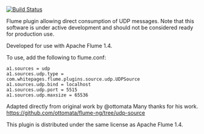 
[![Build Status](https://travis-ci.org/whitepages/flume-udp-source.png?branch=master)](https://travis-ci.org/whitepages/flume-udp-source)

Flume plugin allowing direct consumption of UDP messages.
Note that this software is under active development and should not be
considered ready for production use.

Developed for use with Apache Flume 1.4.

To use, add the following to flume.conf:

```
a1.sources = udp
a1.sources.udp.type = com.whitepages.flume.plugins.source.udp.UDPSource
a1.sources.udp.bind = localhost
a1.sources.udp.port = 5515
a1.sources.udp.maxsize = 65536
```

Adapted directly from original work by @ottomata
Many thanks for his work.
https://github.com/ottomata/flume-ng/tree/udp-source

This plugin is distributed under the same license as Apache Flume 1.4.
